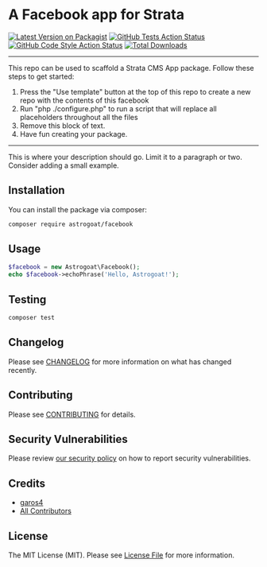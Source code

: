 # A Facebook app for Strata

[![Latest Version on Packagist](https://img.shields.io/packagist/v/astrogoat/facebook.svg?style=flat-square)](https://packagist.org/packages/astrogoat/facebook)
[![GitHub Tests Action Status](https://img.shields.io/github/workflow/status/astrogoat/facebook/run-tests?label=tests)](https://github.com/astrogoat/facebook/actions?query=workflow%3Arun-tests+branch%3Amain)
[![GitHub Code Style Action Status](https://img.shields.io/github/workflow/status/astrogoat/facebook/Check%20&%20fix%20styling?label=code%20style)](https://github.com/astrogoat/facebook/actions?query=workflow%3A"Check+%26+fix+styling"+branch%3Amain)
[![Total Downloads](https://img.shields.io/packagist/dt/astrogoat/facebook.svg?style=flat-square)](https://packagist.org/packages/astrogoat/facebook)

---
This repo can be used to scaffold a Strata CMS App package. Follow these steps to get started:

1. Press the "Use template" button at the top of this repo to create a new repo with the contents of this facebook
2. Run "php ./configure.php" to run a script that will replace all placeholders throughout all the files
3. Remove this block of text.
4. Have fun creating your package.
---

This is where your description should go. Limit it to a paragraph or two. Consider adding a small example.

## Installation

You can install the package via composer:

```bash
composer require astrogoat/facebook
```

## Usage

```php
$facebook = new Astrogoat\Facebook();
echo $facebook->echoPhrase('Hello, Astrogoat!');
```

## Testing

```bash
composer test
```

## Changelog

Please see [CHANGELOG](CHANGELOG.md) for more information on what has changed recently.

## Contributing

Please see [CONTRIBUTING](.github/CONTRIBUTING.md) for details.

## Security Vulnerabilities

Please review [our security policy](../../security/policy) on how to report security vulnerabilities.

## Credits

- [garos4](https://github.com/astrogoat)
- [All Contributors](../../contributors)

## License

The MIT License (MIT). Please see [License File](LICENSE.md) for more information.
